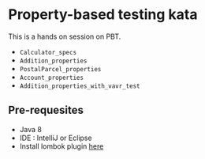 # Property-based testing kata

This is a hands on session on PBT.

* `Calculator_specs`
* `Addition_properties`
* `PostalParcel_properties`
* `Account_properties`
* `Addition_properties_with_vavr_test`

## Pre-requesites
* Java 8
* IDE : IntelliJ or Eclipse
* Install lombok plugin [here](https://www.baeldung.com/lombok-ide)